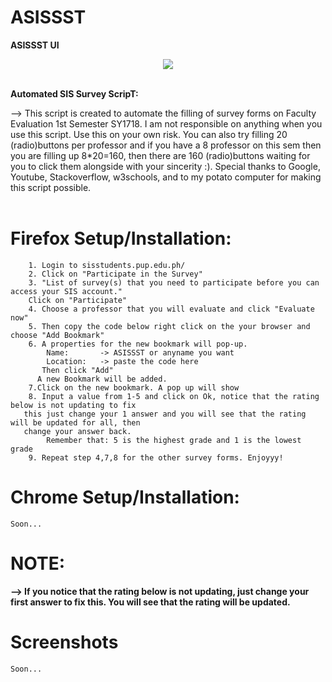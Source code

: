 # ASISSST

<b>ASISSST UI</b>
<center><img src="https://raw.githubusercontent.com/theykneel/ASISSST/master/asissst-ui.png"></center><br>



<b>Automated SIS Survey ScripT:</b><br>

--> This script is created to automate the filling of survey forms on Faculty Evaluation 1st Semester SY1718. I am not responsible on anything when you use this script. Use this on your own risk. You can also try filling 20 (radio)buttons per professor and if you have a 8 professor on this sem then you are filling up 8*20=160, then there are 160 (radio)buttons waiting for you to click them alongside with your sincerity :). Special thanks to Google, Youtube, Stackoverflow, w3schools, and to my potato computer for making this script possible.<br><br>


# Firefox Setup/Installation:<br>
		1. Login to sisstudents.pup.edu.ph/
		2. Click on "Participate in the Survey"
		3. "List of survey(s) that you need to participate before you can access your SIS account."
        Click on "Participate"
		4. Choose a professor that you will evaluate and click "Evaluate now"
		5. Then copy the code below right click on the your browser and choose "Add Bookmark"
		6. A properties for the new bookmark will pop-up.
			Name:		-> ASISSST or anyname you want
			Location:	-> paste the code here
		   Then click "Add"
		  A new Bookmark will be added.
		7.Click on the new bookmark. A pop up will show
		8. Input a value from 1-5 and click on Ok, notice that the rating below is not updating to fix
       this just change your 1 answer and you will see that the rating will be updated for all, then
       change your answer back.
			Remember that: 5 is the highest grade and 1 is the lowest grade
		9. Repeat step 4,7,8 for the other survey forms. Enjoyyy!

# Chrome Setup/Installation:<br>
	Soon...
# NOTE:<br>
<b>--> If you notice that the rating below is not updating,  just change your first answer to fix this. You will see that the rating will be updated.</b>

# Screenshots
	Soon...

